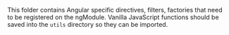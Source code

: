 This folder contains Angular specific directives, filters, factories that need
to be registered on the ngModule. Vanilla JavaScript functions should be saved
into the `utils` directory so they can be imported.
